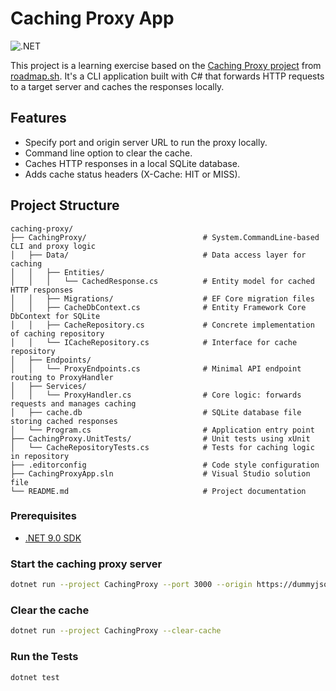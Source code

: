 # Caching Proxy App

![.NET](https://img.shields.io/badge/.NET-9.0-blue)

This project is a learning exercise based on the [Caching Proxy project](https://roadmap.sh/projects/caching-server) from [roadmap.sh](https://roadmap.sh/). It's a CLI application built with C# that forwards HTTP requests to a target server and caches the responses locally.

## Features

- Specify port and origin server URL to run the proxy locally.
- Command line option to clear the cache.
- Caches HTTP responses in a local SQLite database.
- Adds cache status headers (X-Cache: HIT or MISS).

## Project Structure

```
caching-proxy/
├── CachingProxy/                          # System.CommandLine-based CLI and proxy logic
│   ├── Data/                              # Data access layer for caching
│   │   ├── Entities/
│   │   │   └── CachedResponse.cs          # Entity model for cached HTTP responses
│   │   ├── Migrations/                    # EF Core migration files
│   │   ├── CacheDbContext.cs              # Entity Framework Core DbContext for SQLite
│   │   ├── CacheRepository.cs             # Concrete implementation of caching repository
│   │   └── ICacheRepository.cs            # Interface for cache repository
│   ├── Endpoints/
│   │   └── ProxyEndpoints.cs              # Minimal API endpoint routing to ProxyHandler
│   ├── Services/
│   │   └── ProxyHandler.cs                # Core logic: forwards requests and manages caching
│   ├── cache.db                           # SQLite database file storing cached responses
│   └── Program.cs                         # Application entry point
├── CachingProxy.UnitTests/                # Unit tests using xUnit
│   └── CacheRepositoryTests.cs            # Tests for caching logic in repository
├── .editorconfig                          # Code style configuration
├── CachingProxyApp.sln                    # Visual Studio solution file
└── README.md                              # Project documentation
```

### Prerequisites

- [.NET 9.0 SDK](https://dotnet.microsoft.com/en-us/download/dotnet/9.0)

### Start the caching proxy server

```bash
dotnet run --project CachingProxy --port 3000 --origin https://dummyjson.com
```

### Clear the cache

```bash
dotnet run --project CachingProxy --clear-cache
```

### Run the Tests

```bash
dotnet test
```
